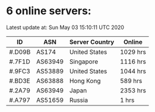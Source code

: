 # 6 online servers:

Latest update at: Sun May 03 15:10:11 UTC 2020

| ID | ASN | Server Country | Online |
| -- | --- | -------------- | ------ |
| #.D09B | AS174 | United States | 1029 hrs |
| #.7F1D | AS63949 | Singapore | 1116 hrs |
| #.9FC3 | AS53889 | United States | 1044 hrs |
| #.BD3E | AS63888 | Hong Kong | 589 hrs |
| #.2A79 | AS63949 | Japan | 2353 hrs |
| #.A797 | AS51659 | Russia | 1 hrs |

